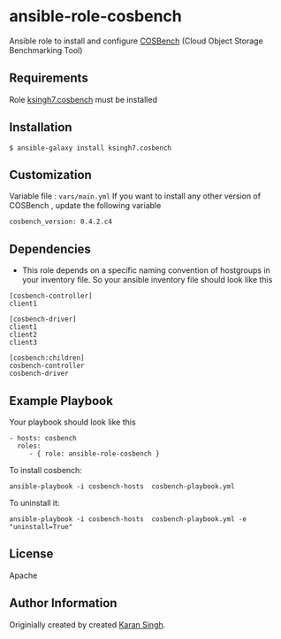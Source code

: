 ansible-role-cosbench
=========

Ansible role to install and configure [COSBench](https://github.com/intel-cloud/cosbench) (Cloud Object Storage Benchmarking Tool)

Requirements
------------
Role [ksingh7.cosbench](https://galaxy.ansible.com/ksingh7/cosbench/) must be installed

Installation
------------
```$ ansible-galaxy install ksingh7.cosbench```

Customization
--------------
Variable file :  ``vars/main.yml``
If you want to install any other version of COSBench , update the following variable
```
cosbench_version: 0.4.2.c4
```
Dependencies
------------
- This role depends on a specific naming convention of hostgroups in your inventory file. So your ansible inventory file should look like this
```
[cosbench-controller]
client1

[cosbench-driver]
client1
client2
client3

[cosbench:children]
cosbench-controller
cosbench-driver

```
Example Playbook
----------------
Your playbook should look like this

    - hosts: cosbench
      roles:
         - { role: ansible-role-cosbench }

To install cosbench:

```
ansible-playbook -i cosbench-hosts  cosbench-playbook.yml
```

To uninstall it:

```
ansible-playbook -i cosbench-hosts  cosbench-playbook.yml -e "uninstall=True"
```

License
-------

Apache

Author Information
------------------

Originially created by created [Karan Singh](http://www.ksingh.co.in).


